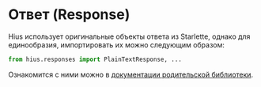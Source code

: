 # Ответ (Response)

Hius использует оригинальные объекты ответа из Starlette, однако для единообразия, импортировать их можно следующим образом:

```python
from hius.responses import PlainTextResponse, ...
```

Ознакомится с ними можно в [документации родительской библиотеки](https://www.starlette.io/responses/).
